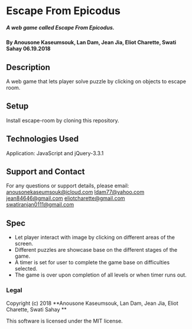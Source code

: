 # Escape From Epicodus

##### A web game called Escape From Epicodus.

#### By Anousone Kaseumsouk, Lan Dam, Jean Jia, Eliot Charette, Swati Sahay 06.19.2018

## Description

A web game that lets player solve puzzle by clicking on objects to escape room.

## Setup

Install escape-room by cloning this repository.

## Technologies Used

Application: JavaScript and jQuery-3.3.1

## Support and Contact

For any questions or support details, please email:
anousonekaseumsouk@icloud.com
ldam77@yahoo.com
jean84646@gmail.com
eliotcharette@gmail.com
swatiranjan0111@gmail.com

## Spec

* Let player interact with image by clicking on different areas of the screen.
* Different puzzles are showcase base on the different stages of the game.
* A timer is set for user to complete the game base on difficulties selected.
* The game is over upon completion of all levels or when timer runs out.

### Legal

Copyright (c) 2018 **Anousone Kaseumsouk, Lan Dam, Jean Jia, Eliot Charette, Swati Sahay **

This software is licensed under the MIT license.
